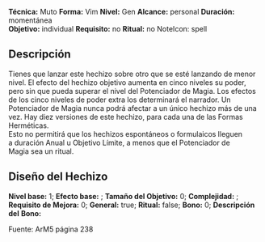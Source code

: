 
**Técnica:** Muto
**Forma:** Vim
**Nivel:** Gen
**Alcance:** personal 
**Duración:** momentánea  
**Objetivo:** individual
**Requisito:** no
**Ritual:** no
NoteIcon: spell




## Descripción 
<p>Tienes que lanzar este hechizo sobre otro que se esté lanzando de menor nivel. El efecto del hechizo objetivo aumenta en cinco niveles su poder, pero sin que pueda superar el nivel del Potenciador de Magia. Los efectos de los cinco niveles de poder extra los determinará el narrador. Un Potenciador de Magia nunca podrá afectar a un único hechizo más de una vez. Hay diez versiones de este hechizo, para cada una de las Formas Herméticas.<br>Esto no permitirá que los hechizos espontáneos o formulaicos lleguen a duración Anual u Objetivo Límite, a menos que el Potenciador de Magia sea un ritual.</p>

## Diseño del Hechizo 

**Nivel base:** 1; **Efecto base:** ;  **Tamaño del **Objetivo:**** 0; **Complejidad:** ; **Requisito de Mejora:** 0; **General:** true; **Ritual:** false; **Bono:** 0; **Descripción del** **Bono:** 

Fuente: ArM5 página 238